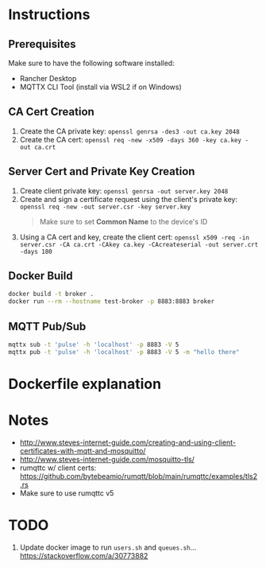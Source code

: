 # Instructions
## Prerequisites
Make sure to have the following software installed:
- Rancher Desktop 
- MQTTX CLI Tool (install via WSL2 if on Windows)

## CA Cert Creation
1. Create the CA private key: `openssl genrsa -des3 -out ca.key 2048`
2. Create the CA cert: `openssl req -new -x509 -days 360 -key ca.key -out ca.crt`

## Server Cert and Private Key Creation
1. Create client private key: `openssl genrsa -out server.key 2048`
2. Create and sign a certificate request using the client's private key: `openssl req -new -out server.csr -key server.key`
    > Make sure to set **Common Name** to the device's ID
3. Using a CA cert and key, create the client cert: `openssl x509 -req -in server.csr -CA ca.crt -CAkey ca.key -CAcreateserial -out server.crt -days 180`

## Docker Build
```bash
docker build -t broker .
docker run --rm --hostname test-broker -p 8883:8883 broker
```

## MQTT Pub/Sub
```bash
mqttx sub -t 'pulse' -h 'localhost' -p 8883 -V 5
mqttx pub -t 'pulse' -h 'localhost' -p 8883 -V 5 -m "hello there"
```

# Dockerfile explanation

# Notes

- http://www.steves-internet-guide.com/creating-and-using-client-certificates-with-mqtt-and-mosquitto/
- http://www.steves-internet-guide.com/mosquitto-tls/
- rumqttc w/ client certs: https://github.com/bytebeamio/rumqtt/blob/main/rumqttc/examples/tls2.rs
- Make sure to use rumqttc v5

# TODO
1. Update docker image to run `users.sh` and `queues.sh`... https://stackoverflow.com/a/30773882